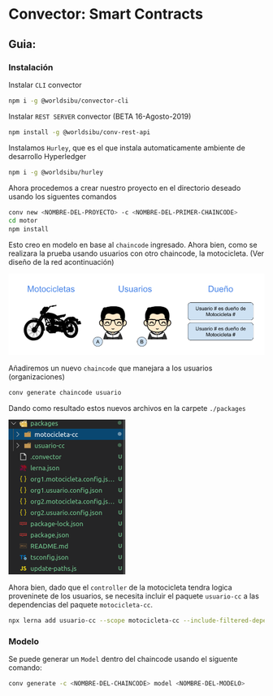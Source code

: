 # Convector: Smart Contracts
## Guia:
### Instalación
Instalar `CLI` convector
 ```bash
 npm i -g @worldsibu/convector-cli
 ```
 Instalar `REST SERVER` convector (BETA 16-Agosto-2019)

 ```bash
 npm install -g @worldsibu/conv-rest-api
 ```

 Instalamos `Hurley`, que es el que instala automaticamente ambiente de desarrollo Hyperledger
 ```bash
 npm i -g @worldsibu/hurley
 ```
Ahora procedemos a crear nuestro proyecto en el directorio deseado usando los siguentes  comandos
```bash
conv new <NOMBRE-DEL-PROYECTO> -c <NOMBRE-DEL-PRIMER-CHAINCODE>
cd motor
npm install
```
Esto creo en modelo en base al `chaincode` ingresado.
Ahora bien, como se realizara la prueba usando usuarios con otro chaincode, la motocicleta.
(Ver diseño de la red acontinuación)

![Imagen](../imgs/diseno_red.png)

Añadiremos un nuevo `chaincode` que manejara a los usuarios (organizaciones)
```bash
conv generate chaincode usuario
```
Dando como resultado estos nuevos archivos en la carpete `./packages`

![Imagen](../imgs/conv_1.png)

Ahora bien, dado que el `controller` de la motocicleta tendra logica proveninete de los usuarios, se necesita incluir el paquete `usuario-cc` a las dependencias del paquete `motocicleta-cc`.
```bash
npx lerna add usuario-cc --scope motocicleta-cc --include-filtered-dependencies
```

### Modelo
Se puede generar un `Model` dentro del chaincode usando el siguente comando:
```bash
conv generate -c <NOMBRE-DEL-CHAINCODE> model <NOMBRE-DEL-MODELO>
```